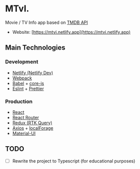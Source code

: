 # MTvI.
Movie / TV Info app based on [TMDB API](https://www.themoviedb.org/documentation/api)

* Website: [https://mtvi.netlify.app](https://mtvi.netlify.app)

## Main Technologies

### Development
 * [Netlify (Netlify Dev)](https://www.netlify.com/)
 * [Webpack](https://github.com/webpack/webpack)
 * [Babel](https://github.com/babel/babel) + [core-js](https://github.com/zloirock/core-js)
  * [Eslint](https://github.com/eslint/eslint) + [Prettier](https://github.com/prettier/prettier)

### Production
 * [React](https://github.com/facebook/react/)
 * [React Router](https://github.com/ReactTraining/react-router)
 * [Redux (RTK Query)](https://github.com/reduxjs/redux-toolkit)
 * [Axios](https://github.com/axios/axios) + [localForage](https://github.com/localForage/localForage)
 * [Material-UI](https://github.com/mui-org/material-ui)

## TODO

- [ ] Rewrite the project to Typescript (for educational purposes)

